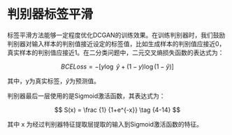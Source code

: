 # 判别器标签平滑

标签平滑方法能够一定程度优化DCGAN的训练效果。在训练判别器时，我们鼓励判别器对输入样本的判别值接近设定的标签值，比如生成样本的判别值应接近0，真实样本的判别值应接近1。在二分类问题中，二元交叉熵损失函数的表达式为：

$$
BCELoss=-[y \log \ \hat y + (1-y) \log(1- \hat y)] \tag {4-13}
$$

其中，y为真实标签，$\hat y$为预测值。

判别器最后一层使用的是Sigmoid激活函数，其表达式为：

$$
S(x) = \frac {1} {1+e^{-x}} \tag {4-14}
$$

其中 x 为经过判别器特征提取层提取的输入到Sigmoid激活函数的特征。
